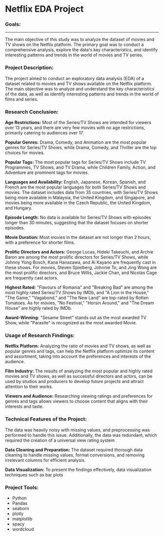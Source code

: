 # Netflix EDA Project

### Goals:
---
The main objective of this study was to analyze the dataset of movies and TV shows on the Netflix platform. The primary goal was to conduct a comprehensive analysis, explore the data's key characteristics, and identify interesting patterns and trends in the world of movies and TV series.

### Project Description:

The project aimed to conduct an exploratory data analysis (EDA) of a dataset related to movies and TV shows available on the Netflix platform. The main objective was to analyze and understand the key characteristics of the data, as well as identify interesting patterns and trends in the world of films and series.


### Research Conclusion:

**Age Restrictions:** Most of the Series/TV Shows are intended for viewers over 13 years, and there are very few movies with no age restrictions, primarily catering to audiences over 17.

**Popular Genres:** Drama, Comedy, and Animation are the most popular genres for Series/TV Shows, while Drama, Comedy, and Thriller are the top choices for movies.

**Popular Tags:** The most popular tags for Series/TV Shows include TV Programmes, TV Shows, and TV Drama, while Children Family, Action, and Adventure are prominent tags for movies.

**Languages and Availability:** English, Japanese, Korean, Spanish, and French are the most popular languages for both Series/TV Shows and movies. The dataset includes data from 35 countries, with Series/TV Shows being more available in Malaysia, the United Kingdom, and Singapore, and movies being more available in the Czech Republic, the United Kingdom, and Hungary.

**Episode Length:** No data is available for Series/TV Shows with episodes longer than 30 minutes, suggesting that the dataset focuses on shorter episodes.

**Movie Duration:** Most movies in the dataset are not longer than 2 hours, with a preference for shorter films.

**Prolific Directors and Actors:** George Lucas, Hideki Takeuchi, and Archie Baron are among the most prolific directors for Series/TV Shows, while Johnny Yong Bosch, Kana Hanazawa, and Ai Kayano are frequently cast in these shows. For movies, Steven Spielberg, Johnnie To, and Jing Wong are the most prolific directors, and Bruce Willis, Jackie Chan, and Nicolas Cage are frequently cast actors.

**Highest Rated:** "Flavours of Romania" and "Breaking Bad" are among the most highly rated Series/TV Shows by IMDb, and "A Lion in the House," "The Game," "Vagabond," and "The New Land" are top-rated by Rotten Tomatoes. As for movies, "No Festival," "Horsin Around," and "The Dream House" are highly rated by IMDb.

**Award-Winning:** "Sesame Street" stands out as the most awarded TV Show, while "Parasite" is recognized as the most awarded Movie.

### Usage of Research Findings:

**Netflix Platform:** Analyzing the ratio of movies and TV shows, as well as popular genres and tags, can help the Netflix platform optimize its content and assortment, taking into account the preferences and interests of the audience.

**Film Industry:** The results of analyzing the most popular and highly rated movies and TV shows, as well as successful directors and actors, can be used by studios and producers to develop future projects and attract attention to their works.

**Viewers and Audience:** Researching viewing ratings and preferences for genres and tags allows viewers to choose content that aligns with their interests and taste.

### Technical Features of the Project:

The data was heavily noisy with missing values, and preprocessing was performed to handle this issue. Additionally, the data was redundant, which required the creation of a universal view rating system 

**Data Cleaning and Preparation:** The dataset required thorough data cleaning to handle missing values, format conversions, and removing irrelevant columns for efficient analysis.

**Data Visualization:** To present the findings effectively, data visualization techniques such as bar plots

### Project Tools:

- Python
- Pandas
- seaborn
- plotly
- matplotlib
- spacy
- wordcloud
